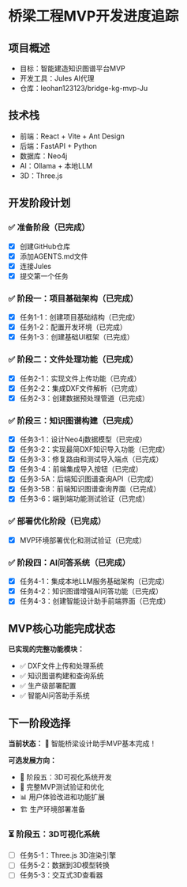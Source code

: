 # 桥梁工程MVP开发进度追踪

## 项目概述
- 目标：智能建造知识图谱平台MVP
- 开发工具：Jules AI代理
- 仓库：leohan123123/bridge-kg-mvp-Ju

## 技术栈
- 前端：React + Vite + Ant Design
- 后端：FastAPI + Python
- 数据库：Neo4j
- AI：Ollama + 本地LLM
- 3D：Three.js

## 开发阶段计划

### ✅ 准备阶段（已完成）
- [x] 创建GitHub仓库
- [x] 添加AGENTS.md文件
- [x] 连接Jules
- [x] 提交第一个任务

### ✅ 阶段一：项目基础架构（已完成）
- [x] 任务1-1：创建项目基础结构（已完成）
- [x] 任务1-2：配置开发环境（已完成）
- [x] 任务1-3：创建基础UI框架（已完成）

### ✅ 阶段二：文件处理功能（已完成）
- [x] 任务2-1：实现文件上传功能（已完成）
- [x] 任务2-2：集成DXF文件解析（已完成）
- [x] 任务2-3：创建数据预处理管道（已完成）

### ✅ 阶段三：知识图谱构建（已完成）
- [x] 任务3-1：设计Neo4j数据模型（已完成）
- [x] 任务3-2：实现最简DXF知识导入功能（已完成）
- [x] 任务3-3：修复路由和测试导入端点（已完成）
- [x] 任务3-4：前端集成导入按钮（已完成）
- [x] 任务3-5A：后端知识图谱查询API（已完成）
- [x] 任务3-5B：前端知识图谱查询界面（已完成）
- [x] 任务3-6：端到端功能测试验证（已完成）

### ✅ 部署优化阶段（已完成）
- [x] MVP环境部署优化和测试验证（已完成）

### ✅ 阶段四：AI问答系统（已完成）
- [x] 任务4-1：集成本地LLM服务基础架构（已完成）
- [x] 任务4-2：知识图谱增强AI问答功能（已完成）
- [x] 任务4-3：创建智能设计助手前端界面（已完成）

## MVP核心功能完成状态
**已实现的完整功能模块：**
- ✅ DXF文件上传和处理系统
- ✅ 知识图谱构建和查询系统  
- ✅ 生产级部署配置
- ✅ 智能AI问答助手系统

## 下一阶段选择
**当前状态：** 🎉 智能桥梁设计助手MVP基本完成！

**可选发展方向：**
- 🚀 阶段五：3D可视化系统开发
- 🔧 完整MVP测试验证和优化
- 📊 用户体验改进和功能扩展
- 🏗️ 生产环境部署准备

### ⏳ 阶段五：3D可视化系统
- [ ] 任务5-1：Three.js 3D渲染引擎
- [ ] 任务5-2：数据到3D模型转换
- [ ] 任务5-3：交互式3D查看器
